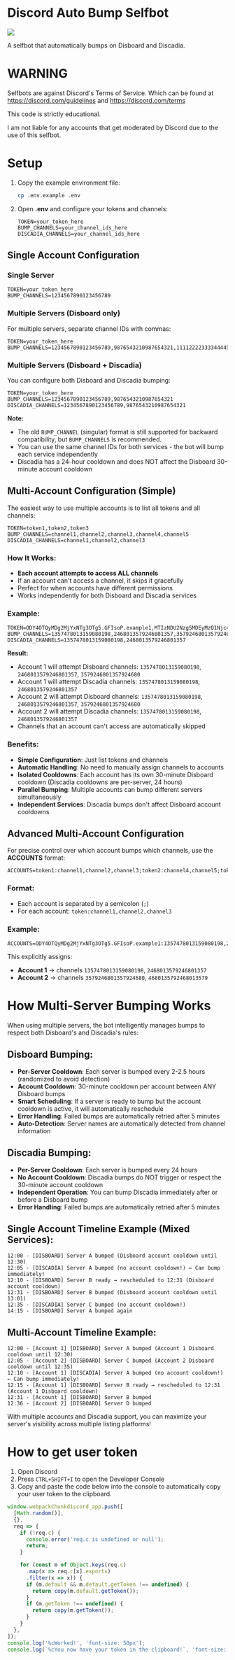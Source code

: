 # Discord Auto Bump Selfbot
[<img src="https://img.shields.io/github/license/appu1232/Discord-Selfbot.svg">](https://github.com/MonkoTubeYT/Disboard-Auto-Bump-Selfbot/blob/main/LICENSE)

A selfbot that automatically bumps on Disboard and Discadia.
# WARNING
Selfbots are against Discord's Terms of Service.
Which can be found at https://discord.com/guidelines and https://discord.com/terms

This code is strictly educational.

I am not liable for any accounts that get moderated by Discord due to the use of this selfbot.

# Setup

1. Copy the example environment file:
   ```bash
   cp .env.example .env
   ```

2. Open **.env** and configure your tokens and channels:
   ```
   TOKEN=your_token_here
   BUMP_CHANNELS=your_channel_ids_here
   DISCADIA_CHANNELS=your_channel_ids_here
   ```

## Single Account Configuration

### Single Server
```
TOKEN=your_token_here
BUMP_CHANNELS=1234567890123456789
```

### Multiple Servers (Disboard only)
For multiple servers, separate channel IDs with commas:
```
TOKEN=your_token_here
BUMP_CHANNELS=1234567890123456789,9876543210987654321,1111222233334444555
```

### Multiple Servers (Disboard + Discadia)
You can configure both Disboard and Discadia bumping:
```
TOKEN=your_token_here
BUMP_CHANNELS=1234567890123456789,9876543210987654321
DISCADIA_CHANNELS=1234567890123456789,9876543210987654321
```

**Note:**
- The old `BUMP_CHANNEL` (singular) format is still supported for backward compatibility, but `BUMP_CHANNELS` is recommended.
- You can use the same channel IDs for both services - the bot will bump each service independently
- Discadia has a 24-hour cooldown and does NOT affect the Disboard 30-minute account cooldown

## Multi-Account Configuration (Simple)

The easiest way to use multiple accounts is to list all tokens and all channels:

```
TOKEN=token1,token2,token3
BUMP_CHANNELS=channel1,channel2,channel3,channel4,channel5
DISCADIA_CHANNELS=channel1,channel2,channel3
```

### How It Works:
- **Each account attempts to access ALL channels**
- If an account can't access a channel, it skips it gracefully
- Perfect for when accounts have different permissions
- Works independently for both Disboard and Discadia services

### Example:
```
TOKEN=ODY4OTQyMDg2MjYxNTg3OTg5.GFIsoP.example1,MTIzNDU2Nzg5MDEyMzQ1Njc4OQ.GAbCdE.example2
BUMP_CHANNELS=1357478013159080198,2468013579246801357,3579246801357924680
DISCADIA_CHANNELS=1357478013159080198,2468013579246801357
```

**Result:**
- Account 1 will attempt Disboard channels: `1357478013159080198`, `2468013579246801357`, `3579246801357924680`
- Account 1 will attempt Discadia channels: `1357478013159080198`, `2468013579246801357`
- Account 2 will attempt Disboard channels: `1357478013159080198`, `2468013579246801357`, `3579246801357924680`
- Account 2 will attempt Discadia channels: `1357478013159080198`, `2468013579246801357`
- Channels that an account can't access are automatically skipped

### Benefits:
- **Simple Configuration**: Just list tokens and channels
- **Automatic Handling**: No need to manually assign channels to accounts
- **Isolated Cooldowns**: Each account has its own 30-minute Disboard cooldown (Discadia cooldowns are per-server, 24 hours)
- **Parallel Bumping**: Multiple accounts can bump different servers simultaneously
- **Independent Services**: Discadia bumps don't affect Disboard account cooldowns

## Advanced Multi-Account Configuration

For precise control over which account bumps which channels, use the **ACCOUNTS** format:

```
ACCOUNTS=token1:channel1,channel2,channel3;token2:channel4,channel5;token3:channel6
```

### Format:
- Each account is separated by a semicolon (`;`)
- For each account: `token:channel1,channel2,channel3`

### Example:
```
ACCOUNTS=ODY4OTQyMDg2MjYxNTg3OTg5.GFIsoP.example1:1357478013159080198,2468013579246801357;MTIzNDU2Nzg5MDEyMzQ1Njc4OQ.GAbCdE.example2:3579246801357924680,4680135792468013579
```

This explicitly assigns:
- **Account 1** → channels `1357478013159080198`, `2468013579246801357`
- **Account 2** → channels `3579246801357924680`, `4680135792468013579`

# How Multi-Server Bumping Works

When using multiple servers, the bot intelligently manages bumps to respect both Disboard's and Discadia's rules:

## Disboard Bumping:
- **Per-Server Cooldown**: Each server is bumped every 2-2.5 hours (randomized to avoid detection)
- **Account Cooldown**: 30-minute cooldown per account between ANY Disboard bumps
- **Smart Scheduling**: If a server is ready to bump but the account cooldown is active, it will automatically reschedule
- **Error Handling**: Failed bumps are automatically retried after 5 minutes
- **Auto-Detection**: Server names are automatically detected from channel information

## Discadia Bumping:
- **Per-Server Cooldown**: Each server is bumped every 24 hours
- **No Account Cooldown**: Discadia bumps do NOT trigger or respect the 30-minute account cooldown
- **Independent Operation**: You can bump Discadia immediately after or before a Disboard bump
- **Error Handling**: Failed bumps are automatically retried after 5 minutes

## Single Account Timeline Example (Mixed Services):
```
12:00 - [DISBOARD] Server A bumped (Disboard account cooldown until 12:30)
12:05 - [DISCADIA] Server A bumped (no account cooldown!) ← Can bump immediately!
12:10 - [DISBOARD] Server B ready → rescheduled to 12:31 (Disboard account cooldown)
12:31 - [DISBOARD] Server B bumped (Disboard account cooldown until 13:01)
12:35 - [DISCADIA] Server C bumped (no account cooldown!)
14:15 - [DISBOARD] Server A bumped again
```

## Multi-Account Timeline Example:
```
12:00 - [Account 1] [DISBOARD] Server A bumped (Account 1 Disboard cooldown until 12:30)
12:05 - [Account 2] [DISBOARD] Server C bumped (Account 2 Disboard cooldown until 12:35)
12:10 - [Account 1] [DISCADIA] Server A bumped (no account cooldown!) ← Can bump immediately!
12:15 - [Account 1] [DISBOARD] Server B ready → rescheduled to 12:31 (Account 1 Disboard cooldown)
12:31 - [Account 1] [DISBOARD] Server B bumped
12:36 - [Account 2] [DISBOARD] Server D bumped
```

With multiple accounts and Discadia support, you can maximize your server's visibility across multiple listing platforms!

# How to get user token
1. Open Discord
2. Press `CTRL+SHIFT+I` to open the Developer Console
3. Copy and paste the code below into the console to automatically copy your user token to the clipboard.
```js
window.webpackChunkdiscord_app.push([
  [Math.random()],
  {},
  req => {
    if (!req.c) {
      console.error('req.c is undefined or null');
      return;
    }

    for (const m of Object.keys(req.c)
      .map(x => req.c[x].exports)
      .filter(x => x)) {
      if (m.default && m.default.getToken !== undefined) {
        return copy(m.default.getToken());
      }
      if (m.getToken !== undefined) {
        return copy(m.getToken());
      }
    }
  },
]);
console.log('%cWorked!', 'font-size: 50px');
console.log(`%cYou now have your token in the clipboard!`, 'font-size: 16px');
```
